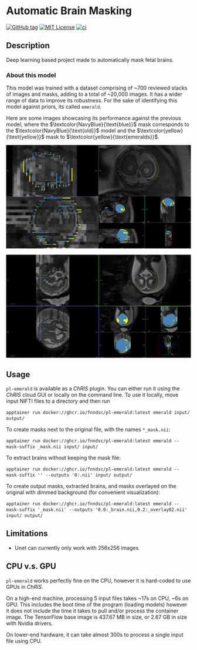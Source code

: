 # Automatic Brain Masking

[![GitHub tag](https://img.shields.io/github/v/tag/FNNDSC/pl-emerald?filter=v*.*.*&label=version)](https://github.com/FNNDSC/pl-emerald/pkgs/container/pl-emerald)
[![MIT License](https://img.shields.io/github/license/fnndsc/pl-emerald)](https://github.com/FNNDSC/pl-emerald/blob/master/LICENSE)
[![ci](https://github.com/FNNDSC/pl-emerald/actions/workflows/ci.yml/badge.svg)](https://github.com/FNNDSC/pl-emerald/actions/workflows/ci.yml)

## Description

Deep learning based project made to automatically mask fetal brains.

### About this model

This model was trained with a dataset comprising of ~700 reviewed stacks of images and masks, adding to a total of ~20,000 images. 
It has a wider range of data to improve its robustness. For the sake of identifying this model against priors, its called `emerald`.

Here are some images showcasing its performance against the previous model, where the $\textcolor{NavyBlue}{\text{blue}}$ mask corresponds to the $\textcolor{NavyBlue}{\text{old}}$ model and the $\textcolor{yellow}{\text{yellow}}$ mask to $\textcolor{yellow}{\text{emeralds}}$.


![image1](image1.png)


![image2](image2.png)

## Usage

`pl-emerald` is available as a _ChRIS_ plugin. You can either run it using the _ChRIS_ cloud GUI
or locally on the command line. To use it locally, move input NIFTI files to a directory and then run

```shell
apptainer run docker://ghcr.io/fnndsc/pl-emerald:latest emerald input/ output/
```

To create masks next to the original file, with the names `*_mask.nii`:

```shell
apptainer run docker://ghcr.io/fnndsc/pl-emerald:latest emerald --mask-suffix _mask.nii input/ input/
```

To extract brains without keeping the mask file:

```shell
apptainer run docker://ghcr.io/fnndsc/pl-emerald:latest emerald --mask-suffix '' --outputs '0:.nii' input/ output/
```

To create output masks, extracted brains, and masks overlayed on the original with dimmed background (for convenient visualization):

```shell
apptainer run docker://ghcr.io/fnndsc/pl-emerald:latest emerald --mask-suffix '_mask.nii' --outputs '0.0:_brain.nii,0.2:_overlay02.nii' input/ output/
```

## Limitations

- Unet can currently only work with 256x256 images

## CPU v.s. GPU

`pl-emerald` works perfectly fine on the CPU, however it is hard-coded to use GPUs in _ChRIS_.

On a high-end machine, processing 5 input files takes ~17s on CPU, ~6s on GPU.
This includes the boot time of the program (loading models) however it does not include
the time it takes to pull and/or process the container image.
The TensorFlow base image is 437.67 MB in size, or 2.67 GB in size with Nvidia drivers.

On lower-end hardware, it can take almost 300s to process a single input file using CPU.
